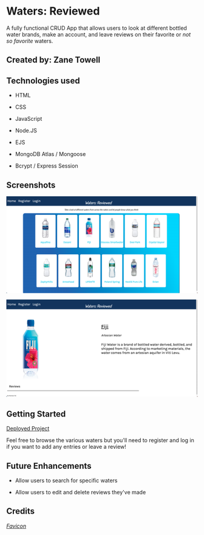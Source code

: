 # Waters: Reviewed

A fully functional CRUD App that allows users to look at different bottled water brands, make an account, and leave reviews on their favorite or *not so favorite* waters. 

## Created by: Zane Towell

## Technologies used

- HTML  

- CSS  

- JavaScript  

- Node.JS  

- EJS  

- MongoDB Atlas / Mongoose  

- Bcrypt / Express Session


## Screenshots  

![Index/Landing Page!](/imgs/Screenshot%202023-04-12%20at%205.36.26%20PM.png)  

![Show Page!](/imgs/Screenshot%202023-04-12%20at%205.37.07%20PM.png)  

## Getting Started  
[Deployed Project](https://waters-reviewed.herokuapp.com/)  

Feel free to browse the various waters but you'll need to register and log in if you want to add any entries or leave a review!  

## Future Enhancements  
- Allow users to search for specific waters  

- Allow users to edit and delete reviews they've made  

## Credits  

*[Favicon](https://icons8.com/icon/MjnUAlvdgBSR/water)*

